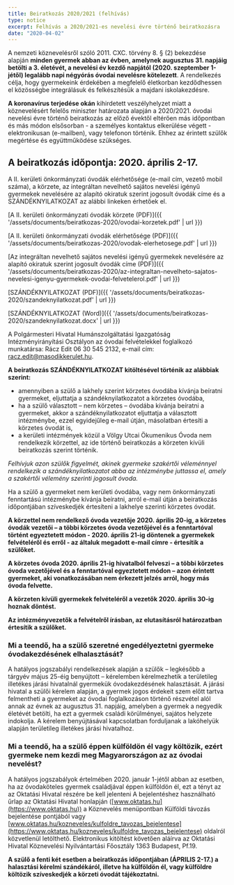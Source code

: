 ```yaml
---
title: Beiratkozás 2020/2021 (felhívás)
type: notice
excerpt: Felhívás a 2020/2021-es nevelési évre történő beiratkozásra
date: "2020-04-02"
---
```


A nemzeti köznevelésről szóló 2011. CXC. törvény 8. § (2) bekezdése alapján **minden gyermek abban az évben, amelynek augusztus 31. napjáig betölti a 3. életévét, a nevelési év kezdő napjától (2020. szeptember 1-jétől) legalább napi négyórás óvodai nevelésre kötelezett**. A rendelkezés célja, hogy gyermekeink érdekében a megfelelő életkorban kezdődhessen el közösségbe integrálásuk és felkészítésük a majdani iskolakezdésre.

**A koronavírus terjedése okán** kihirdetett veszélyhelyzet miatt a köznevelésért felelős miniszter határozata alapján a 2020/2021. óvodai nevelési évre történő beiratkozás az előző évektől eltérően más időpontban és más módon elsősorban - a személyes kontaktus elkerülése végett - elektronikusan (e-mailben), vagy telefonon történik. Ehhez az érintett szülők megértése és együttműködése szükséges.

## A beiratkozás időpontja: 2020. április 2-17.

A II. kerületi önkormányzati óvodák elérhetősége (e-mail cím, vezető mobil száma), a körzete, az integráltan nevelhető sajátos nevelési igényű gyermekek nevelésére az alapító okiratuk szerint jogosult óvodák címe és a SZÁNDÉKNYILATKOZAT az alábbi linkeken érhetőek el.

[A II. kerületi önkormányzati óvodák körzete (PDF)]({{ '/assets/documents/beiratkozas-2020/ovodai-korzetek.pdf' | url }})

[A II. kerületi önkormányzati óvodák elérhetősége (PDF)]({{ '/assets/documents/beiratkozas-2020/ovodak-elerhetosege.pdf' | url }})

[Az integráltan nevelhető sajátos nevelési igényű gyermekek nevelésére az alapító okiratuk szerint jogosult óvodák címe (PDF)]({{ '/assets/documents/beiratkozas-2020/az-integraltan-nevelheto-sajatos-nevelesi-igenyu-gyermekek-ovodai-felvetelerol.pdf' | url }})

[SZÁNDÉKNYILATKOZAT (PDF)]({{ '/assets/documents/beiratkozas-2020/szandeknyilatkozat.pdf' | url }})

[SZÁNDÉKNYILATKOZAT (Word)]({{ '/assets/documents/beiratkozas-2020/szandeknyilatkozat.docx' | url }})

A Polgármesteri Hivatal Humánszolgáltatási Igazgatóság Intézményirányítási Osztályon az óvodai felvételekkel foglalkozó munkatársa: Rácz Edit 06 30 545 2132, e-mail cím: [racz.edit@masodikkerulet.hu](mailto:racz.edit@masodikkerulet.hu).


**A beiratkozás SZÁNDÉKNYILATKOZAT kitöltésével történik az alábbiak szerint:**

- amennyiben a szülő a lakhely szerint körzetes óvodába kívánja beíratni gyermeket, eljuttatja a szándéknyilatkozatot a körzetes óvodába,
- ha a szülő választott – nem körzetes – óvodába kívánja beíratni a gyermeket, akkor a szándéknyilatkozatot eljuttatja a választott intézménybe, ezzel egyidejűleg e-mail útján, másolatban értesíti a körzetes óvodát is,
- a kerületi intézmények közül a Völgy Utcai Ökumenikus Óvoda nem rendelkezik körzettel, az ide történő beiratkozás a körzeten kívüli beiratkozás szerint történik.

_Felhívjuk azon szülők figyelmét, akinek gyermeke szakértői véleménnyel rendelkezik a szándéknyilatkozatot abba az intézménybe juttassa el, amely a szakértői vélemény szerinti jogosult óvoda._

Ha a szülő a gyermeket nem kerületi óvodába, vagy nem önkormányzati fenntartású intézménybe kívánja beíratni, arról e-mail útján a beiratkozás időpontjában szíveskedjék értesíteni a lakhelye szerinti körzetes óvodát.

**A körzettel nem rendelkező óvoda vezetője 2020. április 20-ig, a körzetes óvodák vezetői – a többi körzetes óvoda vezetőjével és a fenntartóval történt egyeztetett módon - 2020. április 21-ig döntenek a gyermekek felvételéről és erről - az általuk megadott e-mail címre - értesítik a szülőket.**

**A körzetes óvoda 2020. április 21-ig hivatalból felveszi – a többi körzetes óvoda vezetőjével és a fenntartóval egyeztetett módon – azon érintett gyermeket, aki vonatkozásában nem érkezett jelzés arról, hogy más óvoda felvette.**

**A körzeten kívüli gyermekek felvételéről a vezetők 2020. április 30-ig hoznak döntést.**

**Az intézményvezetők a felvételről írásban, az elutasításról határozatban értesítik a szülőket.**

### Mi a teendő, ha a szülő szeretné engedélyeztetni gyermeke óvodakezdésének elhalasztását?

A hatályos jogszabályi rendelkezések alapján a szülők – legkésőbb a tárgyév május 25-éig benyújtott – kérelemben kérelmezhetik a területileg illetékes járási hivatalnál gyermekük óvodakezdésének halasztását. A járási hivatal a szülői kérelem alapján, a gyermek jogos érdekeit szem előtt tartva felmentheti a gyermeket az óvodai foglalkozáson történő részvétel alól annak az évnek az augusztus 31. napjáig, amelyben a gyermek a negyedik életévét betölti, ha ezt a gyermek családi körülményei, sajátos helyzete indokolja. A kérelem benyújtásával kapcsolatban forduljanak a lakóhelyük alapján területileg illetékes járási hivatalhoz.

### Mi a teendő, ha a szülő éppen külföldön él vagy költözik, ezért gyermeke nem kezdi meg Magyarországon az az óvodai nevelést?

A hatályos jogszabályok értelmében 2020. január 1-jétől abban az esetben, ha az óvodaköteles gyermek családjával éppen külföldön él, ezt a tényt az az Oktatási Hivatal részére be kell jelenteni A bejelentéshez használható űrlap az Oktatási Hivatal honlapján ([www.oktatas.hu](https://www.oktatas.hu)) a Köznevelés menüpontban Külföldi távozás bejelentése pontjából vagy [www.oktatas.hu/kozneveles/kulfoldre_tavozas_bejelentese](https://www.oktatas.hu/kozneveles/kulfoldre_tavozas_bejelentese) oldalról közvetlenül letölthető. Elektronikus kitöltést követően aláírva az Oktatási Hivatal Köznevelési Nyilvántartási Főosztály 1363 Budapest, Pf.19.

**A szülő a fenti két esetben a beiratkozás időpontjában (ÁPRILIS 2-17.) a halasztási kérelmi szándékáról, illetve ha külföldön él, vagy külföldre költözik szíveskedjék a körzeti óvodát tájékoztatni.**